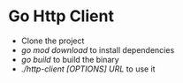 # Go Http Client

* Clone the project
* *go mod download* to install dependencies
* *go build* to build the binary
* *./http-client [OPTIONS] URL* to use it
